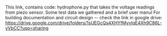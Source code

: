 This link, contains code: hydrophone.py that takes the voltage readings from piezo sensor.
Some test data we gathered and a brief user manul
For building documentation and circuit design -- check the link in google drive: https://drive.google.com/drive/folders/1sUEGcQs4XHYfMyyIqE4Xh9C86L-yVbCC?usp=sharing
